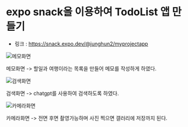 # expo snack을 이용하여 TodoList 앱 만들기

- 링크 :  https://snack.expo.dev/@junghun2/myprojectapp


![메모화면](https://github.com/chelling2/RN-TodoList/assets/114050357/6c99e82b-bdf8-44d0-bc39-093b4bcc2882)

메모화면
-> 할일과 여행이라는 목록을 만들어 메모를 작성하게 하였다.

![검색화면](https://github.com/chelling2/RN-TodoList/assets/114050357/30555c7a-c4d7-42df-afd1-8ca257fa6a0b)

검색화면
-> chatgpt를 사용하여 검색하도록 하였다.


![카메라화면](https://github.com/chelling2/RN-TodoList/assets/114050357/3f7aa449-20ba-4ad9-a51b-53836331b2ec)

카메라화면
-> 전면 후면 촬영가능하며 사진 찍으면 갤러리에 저장까지 된다.
